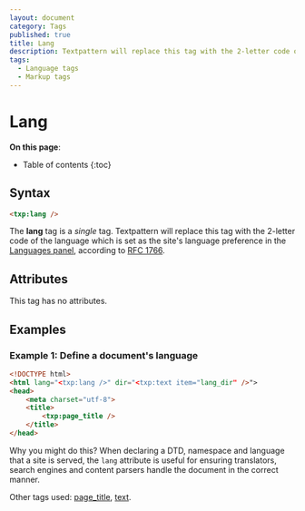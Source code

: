 ```yaml
---
layout: document
category: Tags
published: true
title: Lang
description: Textpattern will replace this tag with the 2-letter code of the language which is set as the site's language preference.
tags:
  - Language tags
  - Markup tags
---
```


# Lang

**On this page**:

* Table of contents
{:toc}

## Syntax

~~~ html
<txp:lang />
~~~

The **lang** tag is a *single* tag. Textpattern will replace this tag with the 2-letter code of the language which is set as the site's language preference in the [Languages panel](https://docs.textpattern.com/administration/languages-panel), according to [RFC 1766](https://www.ietf.org/rfc/rfc1766.txt).

## Attributes

This tag has no attributes.

## Examples

### Example 1: Define a document's language

~~~ html
<!DOCTYPE html>
<html lang="<txp:lang />" dir="<txp:text item="lang_dir" />">
<head>
    <meta charset="utf-8">
    <title>
        <txp:page_title />
    </title>
</head>
~~~

Why you might do this? When declaring a DTD, namespace and language that a site is served, the `lang` attribute is useful for ensuring translators, search engines and content parsers handle the document in the correct manner.

Other tags used: [page_title](page_title), [text](text).
